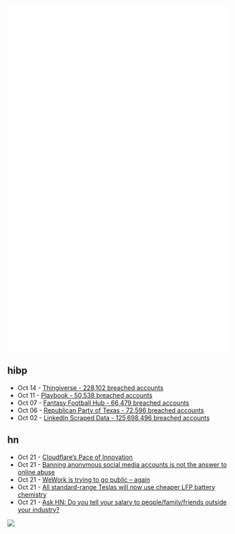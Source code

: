 ![Metrics](https://raw.githubusercontent.com/phixion/phixion/master/metrics.svg)

## hibp

<!--
for https://github.com/phixion/phixion/blob/main/.github/workflows/feeds.yml
-->
<!--START_SECTION:haveibeenpwnd-->
- Oct 14 - [Thingiverse - 228,102 breached accounts](https://haveibeenpwned.com/PwnedWebsites#Thingiverse)
- Oct 11 - [Playbook - 50,538 breached accounts](https://haveibeenpwned.com/PwnedWebsites#Playbook)
- Oct 07 - [Fantasy Football Hub - 66,479 breached accounts](https://haveibeenpwned.com/PwnedWebsites#FantasyFootballHub)
- Oct 06 - [Republican Party of Texas - 72,596 breached accounts](https://haveibeenpwned.com/PwnedWebsites#RepublicanPartyOfTexas)
- Oct 02 - [LinkedIn Scraped Data - 125,698,496 breached accounts](https://haveibeenpwned.com/PwnedWebsites#LinkedInScrape)
<!--END_SECTION:haveibeenpwnd-->

## hn

<!--
for https://github.com/phixion/phixion/blob/main/.github/workflows/feeds.yml
-->
<!--START_SECTION:hn-->
- Oct 21 - [Cloudflare’s Pace of Innovation](https://blog.cloudflare.com/the-secret-to-cloudflare-pace-of-innovation/)
- Oct 21 - [Banning anonymous social media accounts is not the answer to online abuse](https://phys.org/news/2021-10-anonymous-social-media-accounts-online.html)
- Oct 21 - [WeWork is trying to go public – again](https://www.wsj.com/articles/wework-set-to-go-public-via-spac-deal-two-years-after-failed-ipo-11634808600)
- Oct 21 - [All standard-range Teslas will now use cheaper LFP battery chemistry](https://arstechnica.com/cars/2021/10/tesla-made-1-6-billion-in-q3-is-switching-to-lfp-batteries-globally/)
- Oct 21 - [Ask HN: Do you tell your salary to people/family/friends outside your industry?](https://news.ycombinator.com/item?id=28943177)
<!--END_SECTION:hn-->

<!--
for https://yhype.me
-->
![](https://hit.yhype.me/github/profile?user_id=13013670)
